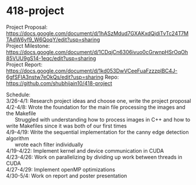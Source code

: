 # 418-project

Project Proposal: https://docs.google.com/document/d/1hASzMdud7GXAKxdQjdiTvTc24T7MTAdW6yf9_W6QoqY/edit?usp=sharing<br/>
Project Milestone: https://docs.google.com/document/d/1CDqjCn6306ivuo0cGrwnpHSrOqOh85VUU9gS14-1eqc/edit?usp=sharing<br/>
Project Report: https://docs.google.com/document/d/1kd053DwVCeeFuaFzzzplBC4J-6gfSFIA3nstw7eOkQs/edit?usp=sharing
Repo: https://github.com/shubhijain10/418-project


Schedule: <br/>
3/26-4/1: Research project ideas and choose one, write the project proposal <br/>
4/2-4/8: Wrote the foundation for the main file processing the images and the Makefile<br/>
&nbsp;&nbsp;&nbsp;&nbsp;&nbsp;&nbsp;Struggled with understanding how to process images in C++ and how to write Makefiles since it was both of our first times<br/>
4/9-4/19: Write the sequential implementation for the canny edge detection algorithm<br/>
&nbsp;&nbsp;&nbsp;&nbsp;&nbsp;&nbsp;wrote each filter individually<br/>
4/19-4/22: Implement kernel and device communication in CUDA<br/>
4/23-4/26: Work on parallelizing by dividing up work between threads in CUDA<br/>
4/27-4/29: Implement openMP optimizations<br/>
4/30-5/4: Work on report and poster presentation<br/>



